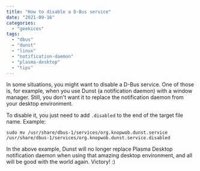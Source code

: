 ```yaml
---
title: "How to disable a D-Bus service"
date: "2021-09-16"
categories: 
  - "geekices"
tags: 
  - "dbus"
  - "dunst"
  - "linux"
  - "notification-daemon"
  - "plasma-desktop"
  - "tips"
---
```


In some situations, you might want to disable a D-Bus service. One of those is, for example, when you use Dunst (a notification daemon) with a window manager. Still, you don't want it to replace the notification daemon from your desktop environment.

To disable it, you just need to add `.disabled` to the end of the target file name. Example:

```
sudo mv /usr/share/dbus-1/services/org.knopwob.dunst.service /usr/share/dbus-1/services/org.knopwob.dunst.service.disabled
```

In the above example, Dunst will no longer replace Plasma Desktop notification daemon when using that amazing desktop environment, and all will be good with the world again. Victory! :)

